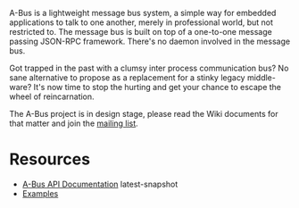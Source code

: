 A-Bus is a lightweight message bus system, a simple way for embedded applications to talk to one another, merely in professional world, but not restricted to. The message bus is built on top of a one-to-one message passing JSON-RPC framework. There's no daemon involved in the message bus.

Got trapped in the past with a clumsy inter process communication bus? No sane alternative to propose as a replacement for a stinky legacy middle-ware? It's now time to stop the hurting and get your chance to escape the wheel of reincarnation.

The A-Bus project is in design stage, please read the Wiki documents for that matter and join the [mailing list](http://groups.google.com/group/abus-discuss).

# Resources #
  * [A-Bus API Documentation](http://abus.googlecode.com/svn/doc/HEAD/html/index.html) latest-snapshot
  * [Examples](http://abus.googlecode.com/svn/doc/HEAD/html/examples.html)